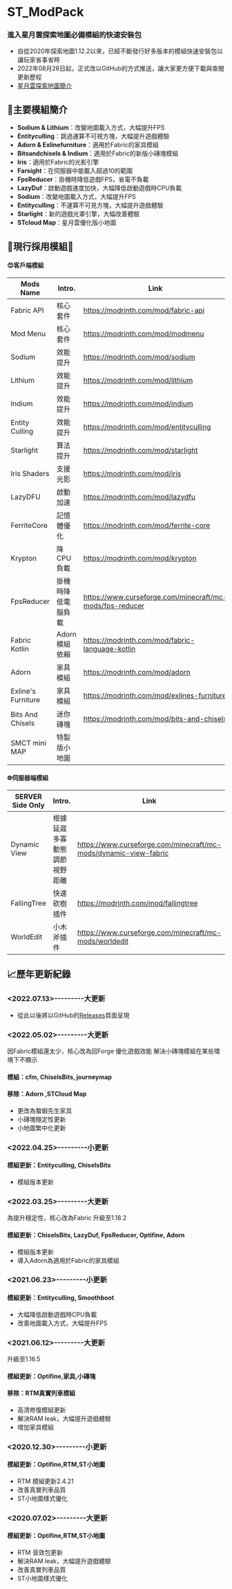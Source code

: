 # ST_ModPack
### 進入星月雲探索地圖必備模組的快速安裝包
- 自從2020年探索地圖1.12.2以來，已經不斷發行好多版本的模組快速安裝包以讓玩家省事省時
- 2022年08月26日起，正式改以GitHub的方式推送，讓大家更方便下載與查閱更新歷程
- [星月雲探索地圖簡介](https://smct.vercel.app/#map)

## 🔎主要模組簡介
- **Sodium & Lithium**：改變地圖載入方式，大幅提升FPS
- **Entityculling**：跳過運算不可視方塊，大幅提升遊戲體驗
- **Adorn & Exlinefurniture**：適用於Fabric的家具模組
- **Bitsandchisels & Indium**：適用於Fabric的新版小磚塊模組
- **Iris**：適用於Fabric的光影引擎
- **Farsight**：在伺服器中能載入超過10的範圍
- **FpsReducer**：掛機時降低遊戲FPS，省電不負載 
- **LazyDuf**：啟動遊戲速度加快，大幅降低啟動遊戲時CPU負載
- **Sodium**：改變地圖載入方式，大幅提升FPS
- **Entityculling**：不運算不可見方塊，大幅提升遊戲體驗
- **Starlight**：新的遊戲光罩引擎，大幅改善體驗
- **STcloud Map**：星月雲優化版小地圖

## 📂現行採用模組📌
#### 😊客戶端模組
| Mods Name |Intro.| Link |
| ------------------ | ------ | ------ |
| Fabric API         | 核心套件    | https://modrinth.com/mod/fabric-api |
| Mod Menu           | 核心套件    | https://modrinth.com/mod/modmenu |
| Sodium             | 效能提升    | https://modrinth.com/mod/sodium |
| Lithium            | 效能提升    | https://modrinth.com/mod/lithium |
| Indium             | 效能提升    | https://modrinth.com/mod/indium |
| Entity Culling     | 效能提升    | https://modrinth.com/mod/entityculling |
| Starlight          | 算法提升    | https://modrinth.com/mod/starlight |
| Iris Shaders       | 支援光影    | https://modrinth.com/mod/iris |
| LazyDFU            | 啟動加速    | https://modrinth.com/mod/lazydfu |
| FerriteCore        | 記憶體優化  | https://modrinth.com/mod/ferrite-core |
| Krypton            | 降CPU負載  | https://modrinth.com/mod/krypton |
| FpsReducer         | 掛機時降低電腦負載 | https://www.curseforge.com/minecraft/mc-mods/fps-reducer |
| Fabric Kotlin      | Adorn模組依賴 | https://modrinth.com/mod/fabric-language-kotlin |
| Adorn              | 家具模組    | https://modrinth.com/mod/adorn |
| Exline's Furniture | 家具模組    | https://modrinth.com/mod/exlines-furniture |
| Bits And Chisels   | 迷你磚塊    | https://modrinth.com/mod/bits-and-chisels |
| SMCT mini MAP      | 特製版小地圖    | |

#### 🌐伺服器端模組
| SERVER Side Only |Intro.| Link |
| ------------------ | ------ | ------ |
| Dynamic View | 根據延遲多寡動態調節視野距離 | https://www.curseforge.com/minecraft/mc-mods/dynamic-view-fabric |
| FallingTree | 快速砍樹插件 | https://modrinth.com/mod/fallingtree |
| WorldEdit | 小木斧插件 | https://www.curseforge.com/minecraft/mc-mods/worldedit |


## 📈歷年更新紀錄

### <2022.07.13>---------大更新

* 從此以後將以GitHub的[Releases](https://github.com/kilo0702/ST_ModPack/releases)頁面呈現


### <2022.05.02>---------大更新 
因Fabric模組還太少，核心改為回Forge
優化遊戲效能
解決小磚塊模組在某些環境下不顯示
#### 模組：cfm, ChiselsBits, journeymap
#### 移除：Adorn ,STCloud Map
* 更改為螯蝦先生家具
* 小磚塊穩定性更新
* 小地圖繁中化更新

### <2022.04.25>---------小更新
#### 模組更新：Entityculling, ChiselsBits
* 模組版本更新

### <2022.03.25>---------大更新 
為提升穩定性，核心改為Fabric
升級至1.18.2
#### 模組更新：ChiselsBits, LazyDuf, FpsReducer, Optifine, Adorn
* 模組版本更新
* 導入Adorn為適用於Fabric的家具模組

### <2021.06.23>---------小更新
#### 模組更新：Entityculling, Smoothboot
* 大幅降低啟動遊戲時CPU負載
* 改善地圖載入方式，大幅提升FPS

### <2021.06.12>---------大更新
升級至1.16.5
#### 模組更新：Optifine,家具,小磚塊
#### 移除：RTM真實列車模組
* 高清修復模組更新
* 解決RAM leak，大幅提升遊戲體驗
* 增加家具模組

### <2020.12.30>---------小更新
#### 模組更新：Optifine,RTM,ST小地圖
* RTM 模組更新2.4.21
* 改善真實列車品質
* ST小地圖樣式優化

### <2020.07.02>---------大更新
#### 模組更新：Optifine,RTM,ST小地圖
* RTM 音效包更新
* 解決RAM leak，大幅提升遊戲體驗
* 改善真實列車品質
* ST小地圖樣式優化
